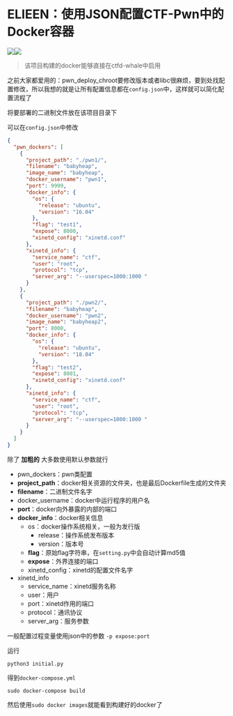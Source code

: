 # ELIEEN：使用JSON配置CTF-Pwn中的Docker容器

![](https://img.shields.io/badge/joe1sn-ELIEEN-green)![](https://img.shields.io/badge/python-3.7-yellow)

> 该项目构建的docker能够直接在ctfd-whale中启用

之前大家都爱用的：pwn_deploy_chroot要修改版本或者libc很麻烦，要到处找配置修改，所以我想的就是让所有配置信息都在`config.json`中，这样就可以简化配置流程了

将要部署的二进制文件放在该项目目录下

可以在`config.json`中修改

```json
{
  "pwn_dockers": [
    {
      "project_path": "./pwn1/",
      "filename": "babyheap",
      "image_name": "babyheap",
      "docker_username": "pwn1",
      "port": 9999,
      "docker_info": {
        "os": {
          "release": "ubuntu",
          "version": "16.04"
        },
        "flag": "test1",
        "expose": 8000,
        "xinetd_config": "xinetd.conf"
      },
      "xinetd_info": {
        "service_name": "ctf",
        "user": "root",
        "protocol": "tcp",
        "server_arg": "--userspec=1000:1000 "
      }
    },
    {
      "project_path": "./pwn2/",
      "filename": "babyheap",
      "docker_username": "pwn2",
      "image_name": "babyheap2",
      "port": 8000,
      "docker_info": {
        "os": {
          "release": "ubuntu",
          "version": "18.04"
        },
        "flag": "test2",
        "expose": 8001,
        "xinetd_config": "xinetd.conf"
      },
      "xinetd_info": {
        "service_name": "ctf",
        "user": "root",
        "protocol": "tcp",
        "server_arg": "--userspec=1000:1000 "
      }
    }
  ]
}
```

除了 **加粗的** 大多数使用默认参数就行

- pwn_dockers：pwn类配置
- **project_path**：docker相关资源的文件夹，也是最后Dockerfile生成的文件夹
- **filename**：二进制文件名字
- docker_username：docker中运行程序的用户名
- **port**：docker向外暴露的内部的端口
- **docker_info**：docker相关信息
  - os：docker操作系统相关，一般为发行版
    - release：操作系统发布版本
    - version：版本号
  - **flag**：原始flag字符串，在`setting.py`中会自动计算md5值
  - **expose**：外界连接的端口
  - xinetd_config：xinetd的配置文件名字
- xinetd_info
  - service_name：xinetd服务名称
  - user：用户
  - port：xinetd作用的端口
  - protocol：通讯协议
  - server_arg：服务参数

一般配置过程变量使用json中的参数 `-p expose:port`

运行

```shell
python3 initial.py
```

得到`docker-compose.yml`

```shell
sudo docker-compose build
```

然后使用`sudo docker images`就能看到构建好的docker了